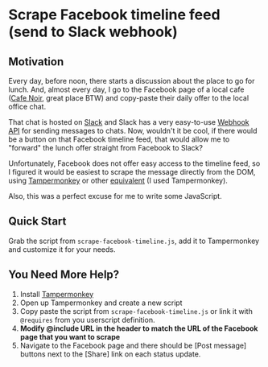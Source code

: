 # Scrape Facebook timeline feed (send to Slack webhook)

Motivation
----------

Every day, before noon, there starts a discussion about the place to go for lunch. And, 
almost every day, I go to the Facebook page of a local cafe
([Cafe Noir](https://www.facebook.com/Cafe-Noir-113131625390885/), great place BTW)
and copy-paste their daily offer to the local office chat.

That chat is hosted on [Slack](https://slack.com/) and Slack has a very easy-to-use [Webhook API](https://api.slack.com/incoming-webhooks)
for sending messages to chats. Now, wouldn't it be cool, if there would be a button on
that Facebook timeline feed, that would allow me to "forward" the lunch offer straight from
Facebook to Slack?

Unfortunately, Facebook does not offer easy access to the timeline feed, so I figured it
would be easiest to scrape the message directly from the DOM, using [Tampermonkey](https://chrome.google.com/webstore/detail/tampermonkey/dhdgffkkebhmkfjojejmpbldmpobfkfo?hl=en) or other [equivalent](http://appcrawlr.com/app/uberGrid/652164) (I used Tampermonkey).

Also, this was a perfect excuse for me to write some JavaScript.

Quick Start
-----------

Grab the script from `scrape-facebook-timeline.js`, add it to Tampermonkey and customize it for your needs.


You Need More Help?
-------------------

1. Install [Tampermonkey](https://chrome.google.com/webstore/detail/tampermonkey/dhdgffkkebhmkfjojejmpbldmpobfkfo?hl=en)
2. Open up Tampermonkey and create a new script
3. Copy paste the script from `scrape-facebook-timeline.js` or link it with `@requires` from you userscript definition.
4. **Modify @include URL in the header to match the URL of the Facebook page that you want to scrape**
5. Navigate to the Facebook page and there should be [Post message] buttons next to the [Share] link on each status update.

